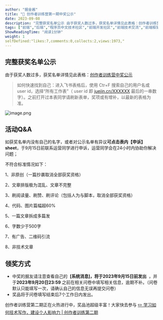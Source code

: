```yaml
---
author: "掘金酱"
title: "🥇 创作者训练营第一期中奖公示"
date: 2023-09-08
description: "完整获奖名单公示 由于获奖人数过多，获奖名单详情见此表格：创作者训练营中奖公示 活动Q&A 如获奖名单内没有自己的名字，或者对公示名单有异议可点击表内【申诉】sheet，联系运营同学进行申诉，运营同学"
tags: ["前端","后端","程序员中文技术社区","前端开发社区","前端技术交流","前端框架教程","JavaScript 学习资源","CSS 技巧与最佳实践","HTML5 最新动态","前端工程师职业发展","开源前端项目","前端技术趋势"]
ShowReadingTime: "阅读1分钟"
weight: 1
selfDefined:"likes:7,comments:0,collects:2,views:1973,"
---
```

完整获奖名单公示
--------

由于获奖人数过多，获奖名单详情见此表格：[创作者训练营中奖公示](https://bytedance.feishu.cn/sheets/DgZgsNvFIhrB95tHa0CcofKen0c?from=from_copylink "https://bytedance.feishu.cn/sheets/DgZgsNvFIhrB95tHa0CcofKen0c?from=from_copylink")

> 如何快速找到自己：进入飞书表格后，使用 Ctr+F 搜索自己的用户名或 user id，选择“所有工作表”（ user id 即 [juejin.cn/XXXXXX](https://juejin.cn/XXXXXX "https://juejin.cn/XXXXXX") 最后的一串数字）。之前打开过本表同学请刷新表单，奖项或有增补，以最新的表格为准。

![image.png](/images/jueJin/60414e9052cb4a2.png)

活动Q&A
-----

如获奖名单内没有自己的名字，或者对公示名单有异议**可点击表内【申诉】sheet**，于9月15日前联系运营同学进行申诉，运营同学会在24小时内协助你解决问题；

不符合标准情况如下：

1、非原创（一篇抄袭取消全部获奖资格）

2、文章排版极为混乱、文章不完整

3、刷阅读量、刷赞、刷评论（包括人为与脚本，取消全部获奖资格）

4、代码、图片篇幅超60%

5、一篇文章拆成多篇发

6、字数少于500字

7、有广告、二维码引流

8、非技术文章

领奖方式
----

*   中奖的掘友请注意查看自己的  **\[系统消息\]，将于2023年9月15日前发出**  ，并于**2023年9月20日23:59** 之前在相关问卷中填写相关信息，逾期不补。（问卷默认只能填写一次，请确认自己的信息无误再提交问卷）
*   奖品将于问卷填写结束后7个工作日内发出。

创作者训练营第二期正在火热进行中，奖品池超级丰富！大家快去参与 [✏️ 学习如何技术写作，建设个人影响力 | 创作者训练第二期](https://juejin.cn/post/7275225666030026809?utm_source=web&utm_medium=banner&utm_campaign=xunlianying202309 "https://juejin.cn/post/7275225666030026809?utm_source=web&utm_medium=banner&utm_campaign=xunlianying202309")